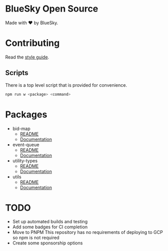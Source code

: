 # BlueSky Open Source

Made with ❤️ by BlueSky.

# Contributing

Read the [style guide](https://github.com/bluesky-llc/open-source/blob/main/STYLE.md#style-guide).

## Scripts

There is a top level script that is provided for convenience.

```bash
npm run w <package> <command>
```

# Packages

- bid-map
  - [README](https://github.com/bluesky-llc/open-source/tree/main/packages/bid-map#readme)
  - [Documentation](https://bluesky-llc.github.io/open-source/modules/Bid_Map.html)
- event-queue
  - [README](https://github.com/bluesky-llc/open-source/tree/main/packages/event-queue#readme)
  - [Documentation](https://bluesky-llc.github.io/open-source/modules/Event_Queue.html)
- utility-types
  - [README](https://github.com/bluesky-llc/open-source/tree/main/packages/utility-types#readme)
  - [Documentation](https://bluesky-llc.github.io/open-source/modules/Utility_Types.html)
- utils
  - [README](https://github.com/bluesky-llc/open-source/tree/main/packages/utils#readme)
  - [Documentation](https://bluesky-llc.github.io/open-source/modules/Utils.html)

# TODO

- Set up automated builds and testing
- Add some badges for CI completion
- Move to PNPM
  This repository has no requirements of deploying to GCP so npm is not
  required
- Create some sponsorship options
